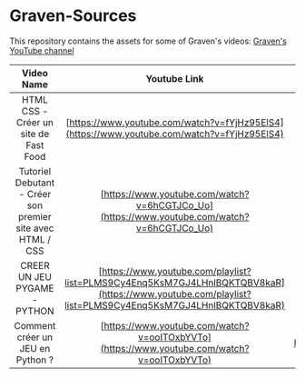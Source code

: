 # Graven-Sources

This repository contains the assets for some of Graven's videos:
[Graven's YouTube channel](https://www.youtube.com/@Gravenilvectuto/featured)


| Video Name | Youtube Link | Assets |
| :---------------: |:---------------:| :-----:|
| HTML CSS - Créer un site de Fast Food | [https://www.youtube.com/watch?v=fYjHz95ElS4](https://www.youtube.com/watch?v=fYjHz95ElS4) | [CroustiShop](./CroustiShop/) |
| Tutoriel Debutant - Créer son premier site avec HTML / CSS | [https://www.youtube.com/watch?v=6hCGTJCo_Uo](https://www.youtube.com/watch?v=6hCGTJCo_Uo) | [NatureEmoi](./NatureEmoi/) |
| CREER UN JEU PYGAME - PYTHON | [https://www.youtube.com/playlist?list=PLMS9Cy4Enq5KsM7GJ4LHnlBQKTQBV8kaR](https://www.youtube.com/playlist?list=PLMS9Cy4Enq5KsM7GJ4LHnlBQKTQBV8kaR) | [Pygamon](./Pygamon/) |
| Comment créer un JEU en Python ? | [https://www.youtube.com/watch?v=ooITOxbYVTo](https://www.youtube.com/watch?v=ooITOxbYVTo) | [PygameAssets](./PygameAssets/) |
